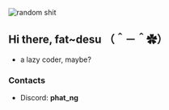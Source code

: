 ![random shit](https://imgur.com/vEJpfff)
## Hi there, fat~desu （＾－＾✿）
- a lazy coder, maybe?

### Contacts
- Discord: **phat_ng**
